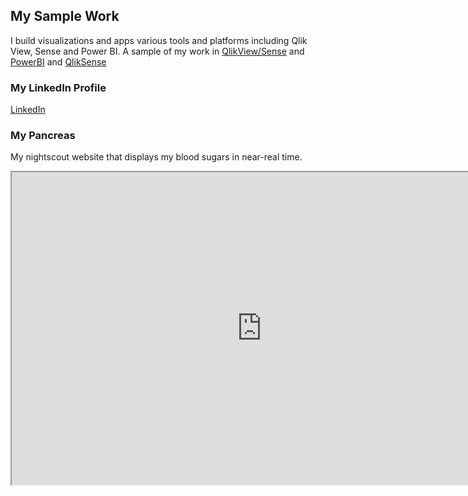 ## My Sample Work

I build visualizations and apps various tools and platforms including Qlik View, Sense and Power BI. 
A sample of my work in 
[QlikView/Sense](https://rashmicool.github.io/qlik/Portfolio_QlikV2.pdf) and 
[PowerBI](https://rashmicool.github.io/qlik/Portfolio_PowerBI.pdf) and 
[QlikSense](https://rashmicool.github.io/qlik/PimaDiabetesPPT.pptx)


### My LinkedIn Profile
[LinkedIn](https://www.linkedin.com/in/rashmi-deshpande-5a325a139/)

### My Pancreas
My nightscout website that displays my blood sugars in near-real time.
<iframe src="https://raps.azurewebsites.net/" height="500" width="800"></iframe>
<object data="https://rashdexcgm.herokuapp.com/" height="500" width="800 type="text/html"></object>
